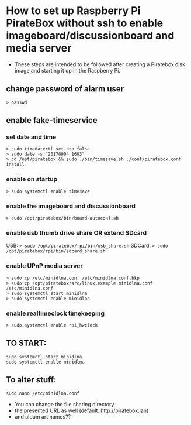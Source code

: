 # How to set up Raspberry Pi PirateBox without ssh to enable imageboard/discussionboard and media server

* These steps are intended to be followed after creating a Piratebox disk image and starting it up in the Raspberry Pi.

## change password of alarm user

```
> passwd
```

## enable fake-timeservice

### set date and time

```
> sudo timedatectl set-ntp false
> sudo date -s "20170904 1603"
> cd /opt/piratebox && sudo ./bin/timesave.sh ./conf/piratebox.conf install
```
### enable on startup

```
> sudo systemctl enable timesave
```

### enable the imageboard and discussionboard

```
> sudo /opt/piratebox/bin/board-autoconf.sh
```

### enable usb thumb drive share OR extend SDcard
USB: ```> sudo /opt/piratebox/rpi/bin/usb_share.sh```
SDCard: ```> sudo /opt/piratebox/rpi/bin/sdcard_share.sh```

### enable UPnP media server

```
> sudo cp /etc/minidlna.conf /etc/minidlna.conf.bkp
> sudo cp /opt/piratebox/src/linux.example.minidlna.conf /etc/minidlna.conf
> sudo systemctl start minidlna
> sudo systemctl enable minidlna
```

### enable realtimeclock timekeeping
```
> sudo systemctl enable rpi_hwclock
```

## TO START:

```
sudo systemctl start minidlna
sudo systemctl enable minidlna
```

## To alter stuff:

```
sudo nano /etc/minidlna.conf
```

* You can change the file sharing directory
* the presented URL as well (default: http://piratebox.lan)
* and album art names??

